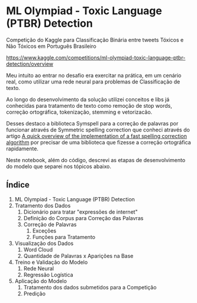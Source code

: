 # ML Olympiad - Toxic Language (PTBR) Detection

Competição do Kaggle para Classificação Binária entre tweets Tóxicos e Não Tóxicos em Português Brasileiro

https://www.kaggle.com/competitions/ml-olympiad-toxic-language-ptbr-detection/overview

Meu intuito ao entrar no desafio era exercitar na prática, em um cenário real, como utilizar uma rede neural para problemas de Classificação de texto.

Ao longo do desenvolvimento da solução utilizei conceitos e libs já conhecidas para tratamento de texto como remoção de stop words, correção ortográfica, tokenização, stemming e vetorizacão.

Desses destaco a biblioteca Symspell para a correção de palavras por funcionar através de Symmetric spelling correction que conheci através do artigo [A quick overview of the implementation of a fast spelling correction algorithm](https://medium.com/@agusnavce/a-quick-overview-of-the-implementation-of-a-fast-spelling-correction-algorithm-39a483a81ddc) por precisar de uma biblioteca que fizesse a correção ortográfica rapidamente.

Neste notebook, além do código, descrevi as etapas de desenvolvimento do modelo que separei nos tópicos abaixo.

## Índice

1. ML Olympiad - Toxic Language (PTBR) Detection
3. Tratamento dos Dados
	1. Dicionário para tratar "expressões de internet"
	2. Definição do Corpus para Correção das Palavras
	3. Correção de Palavras
		1. Exceções
		2. Funções para Tratamento
4. Visualização dos Dados
	1. Word Cloud
	2. Quantidade de Palavras x Aparições na Base
5. Treino e Validação do Modelo
	1. Rede Neural
	2. Regressão Logística
6. Aplicação do Modelo
	1. Tratamento dos dados submetidos para a Competição
	2. Predição
